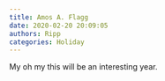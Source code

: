 ```yaml
---
title: Amos A. Flagg
date: 2020-02-20 20:09:05
authors: Ripp
categories: Holiday
---
```


 My oh my this will be an interesting year.